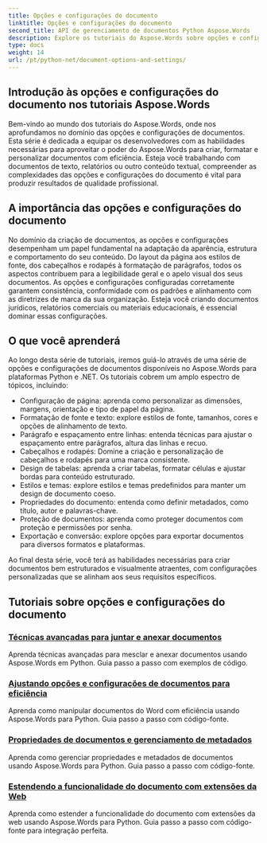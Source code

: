```yaml
---
title: Opções e configurações do documento
linktitle: Opções e configurações do documento
second_title: API de gerenciamento de documentos Python Aspose.Words
description: Explore os tutoriais do Aspose.Words sobre opções e configurações de documentos em Python e .NET. Aprenda a otimizar a criação e a formatação de documentos usando orientações passo a passo e exemplos de código-fonte.
type: docs
weight: 14
url: /pt/python-net/document-options-and-settings/
---
```


## Introdução às opções e configurações do documento nos tutoriais Aspose.Words

Bem-vindo ao mundo dos tutoriais do Aspose.Words, onde nos aprofundamos no domínio das opções e configurações de documentos. Esta série é dedicada a equipar os desenvolvedores com as habilidades necessárias para aproveitar o poder do Aspose.Words para criar, formatar e personalizar documentos com eficiência. Esteja você trabalhando com documentos de texto, relatórios ou outro conteúdo textual, compreender as complexidades das opções e configurações do documento é vital para produzir resultados de qualidade profissional.

## A importância das opções e configurações do documento

No domínio da criação de documentos, as opções e configurações desempenham um papel fundamental na adaptação da aparência, estrutura e comportamento do seu conteúdo. Do layout da página aos estilos de fonte, dos cabeçalhos e rodapés à formatação de parágrafos, todos os aspectos contribuem para a legibilidade geral e o apelo visual dos seus documentos. As opções e configurações configuradas corretamente garantem consistência, conformidade com os padrões e alinhamento com as diretrizes de marca da sua organização. Esteja você criando documentos jurídicos, relatórios comerciais ou materiais educacionais, é essencial dominar essas configurações.

## O que você aprenderá

Ao longo desta série de tutoriais, iremos guiá-lo através de uma série de opções e configurações de documentos disponíveis no Aspose.Words para plataformas Python e .NET. Os tutoriais cobrem um amplo espectro de tópicos, incluindo:

- Configuração de página: aprenda como personalizar as dimensões, margens, orientação e tipo de papel da página.
- Formatação de fonte e texto: explore estilos de fonte, tamanhos, cores e opções de alinhamento de texto.
- Parágrafo e espaçamento entre linhas: entenda técnicas para ajustar o espaçamento entre parágrafos, altura das linhas e recuo.
- Cabeçalhos e rodapés: Domine a criação e personalização de cabeçalhos e rodapés para uma marca consistente.
- Design de tabelas: aprenda a criar tabelas, formatar células e ajustar bordas para conteúdo estruturado.
- Estilos e temas: explore estilos e temas predefinidos para manter um design de documento coeso.
- Propriedades do documento: entenda como definir metadados, como título, autor e palavras-chave.
- Proteção de documentos: aprenda como proteger documentos com proteção e permissões por senha.
- Exportação e conversão: explore opções para exportar documentos para diversos formatos e plataformas.

Ao final desta série, você terá as habilidades necessárias para criar documentos bem estruturados e visualmente atraentes, com configurações personalizadas que se alinham aos seus requisitos específicos.

## Tutoriais sobre opções e configurações do documento
### [Técnicas avançadas para juntar e anexar documentos](./join-append-documents/)
Aprenda técnicas avançadas para mesclar e anexar documentos usando Aspose.Words em Python. Guia passo a passo com exemplos de código.
### [Ajustando opções e configurações de documentos para eficiência](./manage-document-options-settings/)
Aprenda como manipular documentos do Word com eficiência usando Aspose.Words para Python. Guia passo a passo com código-fonte.
### [Propriedades de documentos e gerenciamento de metadados](./document-properties-metadata/)
Aprenda como gerenciar propriedades e metadados de documentos usando Aspose.Words para Python. Guia passo a passo com código-fonte.
### [Estendendo a funcionalidade do documento com extensões da Web](./document-functionality-web-extensions/)
Aprenda como estender a funcionalidade do documento com extensões da web usando Aspose.Words para Python. Guia passo a passo com código-fonte para integração perfeita.